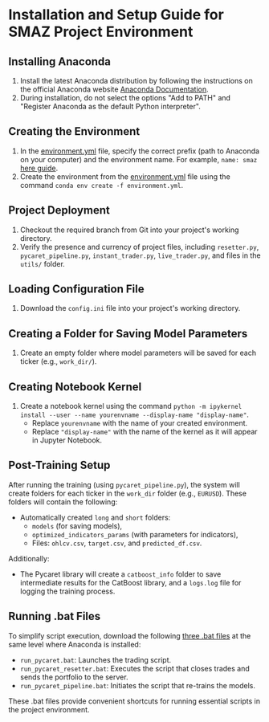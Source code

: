 # Installation and Setup Guide for SMAZ Project Environment

## Installing Anaconda

1. Install the latest Anaconda distribution by following the instructions on the official Anaconda website [Anaconda Documentation](https://docs.anaconda.com/anaconda/).
2. During installation, do not select the options "Add to PATH" and "Register Anaconda as the default Python interpreter".

## Creating the Environment

1. In the [environment.yml](https://github.com/py310/smaz_project/blob/main/environment.yml) file, specify the correct prefix (path to Anaconda on your computer) and the environment name. For example, `name: smaz` [here guide](https://conda.io/projects/conda/en/latest/user-guide/tasks/manage-environments.html#creating-an-environment-from-an-environment-yml-file).
2. Create the environment from the [environment.yml](https://github.com/py310/smaz_project/blob/main/environment.yml) file using the command `conda env create -f environment.yml`.

## Project Deployment

1. Checkout the required branch from Git into your project's working directory.
2. Verify the presence and currency of project files, including `resetter.py`, `pycaret_pipeline.py`, `instant_trader.py`, `live_trader.py`, and files in the `utils/` folder.

## Loading Configuration File

1. Download the `config.ini` file into your project's working directory.

## Creating a Folder for Saving Model Parameters

1. Create an empty folder where model parameters will be saved for each ticker (e.g., `work_dir/`).

## Creating Notebook Kernel

1. Create a notebook kernel using the command `python -m ipykernel install --user --name yourenvname --display-name "display-name"`.
   - Replace `yourenvname` with the name of your created environment.
   - Replace `"display-name"` with the name of the kernel as it will appear in Jupyter Notebook.

## Post-Training Setup

After running the training (using `pycaret_pipeline.py`), the system will create folders for each ticker in the `work_dir` folder (e.g., `EURUSD`). These folders will contain the following:
- Automatically created `long` and `short` folders:
  - `models` (for saving models),
  - `optimized_indicators_params` (with parameters for indicators),
  - Files: `ohlcv.csv`, `target.csv`, and `predicted_df.csv`.

Additionally:
- The Pycaret library will create a `catboost_info` folder to save intermediate results for the CatBoost library, and a `logs.log` file for logging the training process.

## Running .bat Files

To simplify script execution, download the following [three .bat files](https://github.com/py310/smaz_project/tree/main/bat-files) at the same level where Anaconda is installed:

- `run_pycaret.bat`: Launches the trading script.
- `run_pycaret_resetter.bat`: Executes the script that closes trades and sends the portfolio to the server.
- `run_pycaret_pipeline.bat`: Initiates the script that re-trains the models.

These .bat files provide convenient shortcuts for running essential scripts in the project environment.
